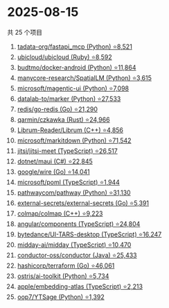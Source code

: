 # 2025-08-15

共 25 个项目

<!-- BEGIN GITHUB -->
<!-- 最后更新时间 2025-08-15 23:09:37 +0800 -->
1. [tadata-org/fastapi_mcp (Python) ⭐8,521](https://github.com/tadata-org/fastapi_mcp)
1. [ubicloud/ubicloud (Ruby) ⭐8,592](https://github.com/ubicloud/ubicloud)
1. [budtmo/docker-android (Python) ⭐11,864](https://github.com/budtmo/docker-android)
1. [manycore-research/SpatialLM (Python) ⭐3,615](https://github.com/manycore-research/SpatialLM)
1. [microsoft/magentic-ui (Python) ⭐7,098](https://github.com/microsoft/magentic-ui)
1. [datalab-to/marker (Python) ⭐27,533](https://github.com/datalab-to/marker)
1. [redis/go-redis (Go) ⭐21,290](https://github.com/redis/go-redis)
1. [qarmin/czkawka (Rust) ⭐24,966](https://github.com/qarmin/czkawka)
1. [Librum-Reader/Librum (C++) ⭐4,856](https://github.com/Librum-Reader/Librum)
1. [microsoft/markitdown (Python) ⭐71,542](https://github.com/microsoft/markitdown)
1. [jitsi/jitsi-meet (TypeScript) ⭐26,517](https://github.com/jitsi/jitsi-meet)
1. [dotnet/maui (C#) ⭐22,845](https://github.com/dotnet/maui)
1. [google/wire (Go) ⭐14,041](https://github.com/google/wire)
1. [microsoft/poml (TypeScript) ⭐1,944](https://github.com/microsoft/poml)
1. [pathwaycom/pathway (Python) ⭐31,130](https://github.com/pathwaycom/pathway)
1. [external-secrets/external-secrets (Go) ⭐5,391](https://github.com/external-secrets/external-secrets)
1. [colmap/colmap (C++) ⭐9,223](https://github.com/colmap/colmap)
1. [angular/components (TypeScript) ⭐24,804](https://github.com/angular/components)
1. [bytedance/UI-TARS-desktop (TypeScript) ⭐16,247](https://github.com/bytedance/UI-TARS-desktop)
1. [midday-ai/midday (TypeScript) ⭐10,470](https://github.com/midday-ai/midday)
1. [conductor-oss/conductor (Java) ⭐25,433](https://github.com/conductor-oss/conductor)
1. [hashicorp/terraform (Go) ⭐46,061](https://github.com/hashicorp/terraform)
1. [ostris/ai-toolkit (Python) ⭐5,734](https://github.com/ostris/ai-toolkit)
1. [apple/embedding-atlas (TypeScript) ⭐2,213](https://github.com/apple/embedding-atlas)
1. [oop7/YTSage (Python) ⭐1,392](https://github.com/oop7/YTSage)
<!-- END GITHUB -->